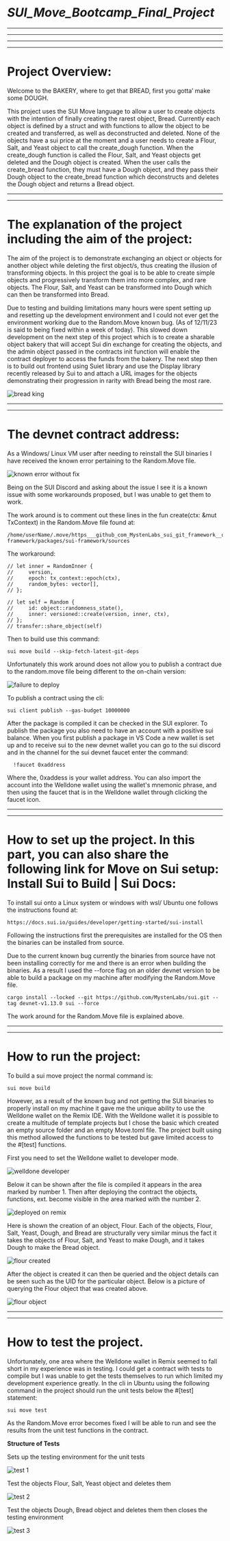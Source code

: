 # *SUI_Move_Bootcamp_Final_Project*
---
---


---
---



# Project Overview:

Welcome to the BAKERY, where to get that BREAD, first you gotta’ make some DOUGH. 

This project uses the SUI Move language to allow a user to create objects with the intention of finally creating the rarest object, Bread. 
Currently each object is defined by a struct and with functions to allow the object to be created and transferred, as well as deconstructed and deleted. 
None of the objects have a sui price at the moment and a user needs to create a Flour, Salt, and Yeast object to call the create_dough function.
When the create_dough function is called the Flour, Salt, and Yeast objects get deleted and the Dough object is created.
When the user calls the create_bread function, they must have a Dough object, and they pass their Dough object to the create_bread function which deconstructs
and deletes the Dough object and returns a Bread object.

---
---

# The explanation of the project including the aim of the project:

The aim of the project is to demonstrate exchanging an object or objects for another object while deleting the first object/s, thus creating the illusion of transforming objects. In this project the goal is to be able to create simple objects and progressively transform them into more complex, and rare objects. The Flour, Salt, and Yeast can be transformed into Dough which can then be transformed into Bread.

Due to testing and building limitations many hours were spent setting up and resetting up the development environment and I could not ever get the 
environment working due to the Random.Move known bug. (As of 12/11/23 is said to being fixed within a week of today). This slowed down development on the next step of this project which is to create a sharable object bakery that will accept Sui din exchange for creating the objects, and the admin object passed in the contracts init function will enable the contract deployer to access the funds from the bakery. The next step then is to build out frontend using Suiet library and use the Display library recently released by Sui to and attach a URL images for the objects demonstrating their progression in rarity with Bread being the most rare.

![bread king](./bread.png)

---
---

# The devnet contract address:

As a Windows/ Linux VM user after needing to reinstall the SUI binaries I have received the known error pertaining to the Random.Move file. 

![known error without fix](./Screenshot1.jpg)

Being on the SUI Discord and asking about the issue I see it is a known issue with some workarounds proposed, but I was unable to get them to work.

The work around is to comment out these lines in the fun create(ctx: &mut TxContext) in the Random.Move file found at:

    /home/userName/.move/https___github_com_MystenLabs_sui_git_framework__devnet/crates/sui-framework/packages/sui-framework/sources

The workaround:

    // let inner = RandomInner {
    //     version, 
    //     epoch: tx_context::epoch(ctx),
    //     random_bytes: vector[],
    // };
  
    // let self = Random {
    //     id: object::randomness_state(),
    //     inner: versioned::create(version, inner, ctx),
    // };
    // transfer::share_object(self)

  Then to build use this command:

    sui move build --skip-fetch-latest-git-deps

  
  Unfortunately this work around does not allow you to publish a contract due to the random.move file being different to the on-chain version:
  
  ![failure to deploy](deploy.jpg)


  To publish a contract using the cli:
  
    sui client publish --gas-budget 10000000
   
  After the package is compiled it can be checked in the SUI explorer. To publish the package you also need to have an 
  account with a positive sui balance. When you first publish a package in VS Code a new wallet is set up and to receive sui to the new devnet wallet you 
  can go to the sui discord and in the channel for the sui devnet faucet enter the command:
  
      !faucet 0xaddress
  
  Where the, 0xaddess is your wallet address. You can also import the account into the Welldone wallet using the wallet's mnemonic phrase, and then using the faucet 
  that is in the Welldone wallet through clicking the faucet icon.

---
---

# How to set up the project. In this part, you can also share the following link for Move on Sui setup: Install Sui to Build | Sui Docs:

  To install sui onto a Linux system or windows with wsl/ Ubuntu one follows the instructions found at:

    https://docs.sui.io/guides/developer/getting-started/sui-install

  Following the instructions first the prerequisites are installed for the OS then the binaries can be installed from source. 

  Due to the current known bug currently the binaries from source have not been installing correctly for me and there is an error when building the binaries.
  As a result I used the --force flag on an older devnet version to be able to build a package on my machine after modifying the Random.Move file.
  
    cargo install --locked --git https://github.com/MystenLabs/sui.git --tag devnet-v1.13.0 sui --force
  
  The work around for the Random.Move file is explained above. 
  
---
---


# How to run the project:

To build a sui move project the normal command is:

    sui move build
    
However, as a result of the known bug and not getting the SUI binaries to properly install on my machine it gave me the unique ability to use the Welldone wallet on the Remix IDE. With the Welldone wallet it is possible to create a multitude of template projects but I chose the basic which created an empty source folder and an empty Move.toml file. The project built using this method allowed the functions to be tested but gave limited access to the #[test] functions. 

First you need to set the Welldone wallet to developer mode.

![welldone developer](./de_welldone.jpg)

Below it can be shown after the file is compiled it appears in the area marked by number 1. Then after deploying the contract the objects, functions, ext. become visible in the area marked with the number 2. 

![deployed on remix](./deployed.jpg)

Here is shown the creation of an object, Flour. Each of the objects, Flour, Salt, Yeast, Dough, and Bread are structurally very similar minus the fact it takes the objects of Flour, Salt, and Yeast to make Dough, and it takes Dough to make the Bread object. 

![flour created](./create_flour1.jpg)

After the object is created it can then be queried and the object details can be seen such as the UID for the particular object. Below is a picture of querying the Flour object that was created above.

![flour object](./create_flour2.jpg)
    
---
---

# How to test the project.

Unfortunately, one area where the Welldone wallet in Remix seemed to fall short in my experience was in testing. I could get a contract with tests to compile but I was unable to get the tests themselves to run which limited my development experience greatly. In the cli in Ubuntu using the following command in the project should run the unit tests below the #[test] statement:

    sui move test

As the Random.Move error becomes fixed I will be able to run and see the results from the unit test functions in the contract.

**Structure of Tests**

Sets up the testing environment for the unit tests

![test 1](./test1.jpg)


Test the objects Flour, Salt, Yeast object and deletes them 

![test 2](./test2.jpg)


Test the objects Dough, Bread object and deletes them then closes the testing environment

![test 3](./test3.jpg)

